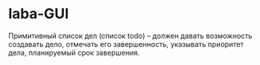 # laba-GUI
Примитивный список дел (список todo) – должен давать возможность создавать дело, отмечать его завершенность, указывать приоритет дела, планируемый срок завершения.

